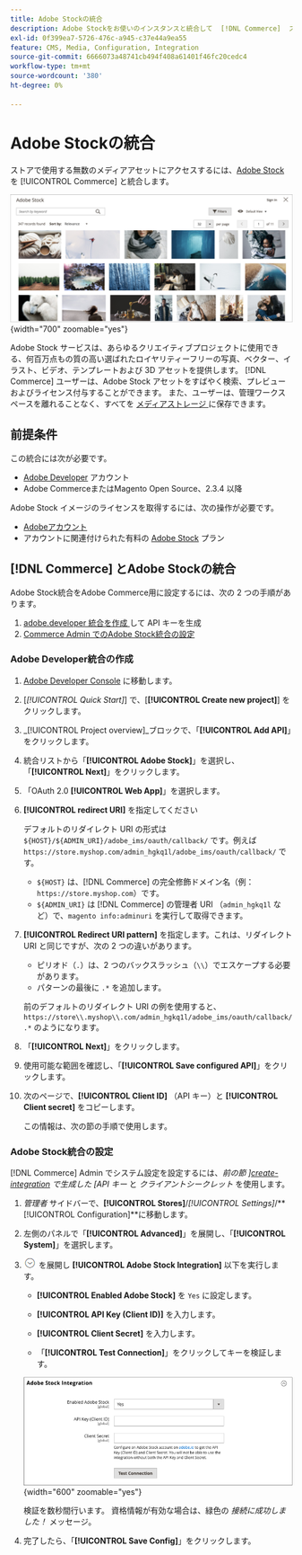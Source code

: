 ```yaml
---
title: Adobe Stockの統合
description: Adobe Stockをお使いのインスタンスと統合して  [!DNL Commerce]  ストアで使用するための無数のメディアアセットにアクセスできるようにします。
exl-id: 0f399ea7-5726-476c-a945-c37e44a9ea55
feature: CMS, Media, Configuration, Integration
source-git-commit: 6666073a48741cb494f408a61401f46fc20cedc4
workflow-type: tm+mt
source-wordcount: '380'
ht-degree: 0%

---
```


# Adobe Stockの統合

ストアで使用する無数のメディアアセットにアクセスするには、[Adobe Stock][adobe-stock] を [!UICONTROL Commerce] と統合します。

![Adobe Stock検索結果 ](./assets/adobe-stock-search-grid.png){width="700" zoomable="yes"}

Adobe Stock サービスは、あらゆるクリエイティブプロジェクトに使用できる、何百万点もの質の高い選ばれたロイヤリティーフリーの写真、ベクター、イラスト、ビデオ、テンプレートおよび 3D アセットを提供します。 [!DNL Commerce] ユーザーは、Adobe Stock アセットをすばやく検索、プレビューおよびライセンス付与することができます。 また、ユーザーは、管理ワークスペースを離れることなく、すべてを [ メディアストレージ ][media-storage] に保存できます。

## 前提条件

この統合には次が必要です。

- [Adobe Developer][dev-console] アカウント
- Adobe CommerceまたはMagento Open Source、2.3.4 以降

Adobe Stock イメージのライセンスを取得するには、次の操作が必要です。

- [Adobeアカウント ][adobe-signin]
- アカウントに関連付けられた有料の [Adobe Stock][adobe-stock] プラン

## [!DNL Commerce] とAdobe Stockの統合

Adobe Stock統合をAdobe Commerce用に設定するには、次の 2 つの手順があります。

1. [adobe.developer 統合を作成 ](#create-an-adobe-developer-integration) して API キーを生成
1. [Commerce Admin でのAdobe Stock統合の設定](#configure-the-adobe-stock-integration)

### Adobe Developer統合の作成

1. [Adobe Developer Console][dev-console] に移動します。

1. [_[!UICONTROL Quick Start]_] で、[**[!UICONTROL Create new project]**] をクリックします。

1. _[!UICONTROL Project overview]_ブロックで、「**[!UICONTROL Add API]**」をクリックします。

1. 統合リストから「**[!UICONTROL Adobe Stock]**」を選択し、「**[!UICONTROL Next]**」をクリックします。

1. 「OAuth 2.0 **[!UICONTROL Web App]**」を選択します。

1. **[!UICONTROL redirect URI]** を指定してください

   デフォルトのリダイレクト URI の形式は `${HOST}/${ADMIN_URI}/adobe_ims/oauth/callback/` です。例えば `https://store.myshop.com/admin_hgkq1l/adobe_ims/oauth/callback/` です。

   - `${HOST}` は、[!DNL Commerce] の完全修飾ドメイン名（例：`https://store.myshop.com`）です。
   - `${ADMIN_URI}` は [!DNL Commerce] の管理者 URI （`admin_hgkq1l` など）で、`magento info:adminuri` を実行して取得できます。

1. **[!UICONTROL Redirect URI pattern]** を指定します。これは、リダイレクト URI と同じですが、次の 2 つの違いがあります。

   - ピリオド（`.`）は、2 つのバックスラッシュ（`\\`）でエスケープする必要があります。
   - パターンの最後に `.*` を追加します。

   前のデフォルトのリダイレクト URI の例を使用すると、`https://store\\.myshop\\.com/admin_hgkq1l/adobe_ims/oauth/callback/.*` のようになります。

1. 「**[!UICONTROL Next]**」をクリックします。

1. 使用可能な範囲を確認し、「**[!UICONTROL Save configured API]**」をクリックします。

1. 次のページで、**[!UICONTROL Client ID]** （API キー）と **[!UICONTROL Client secret]** をコピーします。

   この情報は、次の節の手順で使用します。

### Adobe Stock統合の設定

[!DNL Commerce] Admin でシステム設定を設定するには、_前の節 ][create-integration] で生成した [API キー_ と _クライアントシークレット_ を使用します。

1. _管理者_ サイドバーで、**[!UICONTROL Stores]**/_[!UICONTROL Settings]_/**[!UICONTROL Configuration]**に移動します。

1. 左側のパネルで「**[!UICONTROL Advanced]**」を展開し、「**[!UICONTROL System]**」を選択します。

1. ![ 拡張セレクター ](../assets/icon-display-expand.png) を展開し **[!UICONTROL Adobe Stock Integration]** 以下を実行します。

   - **[!UICONTROL Enabled Adobe Stock]** を `Yes` に設定します。

   - **[!UICONTROL API Key (Client ID)]** を入力します。

   - **[!UICONTROL Client Secret]** を入力します。

   - 「**[!UICONTROL Test Connection]**」をクリックしてキーを検証します。

   ![ 詳細設定 – Adobe Stockの統合 ](./assets/system-adobe-stock-integration.png){width="600" zoomable="yes"}

   検証を数秒間行います。 資格情報が有効な場合は、緑色の _接続に成功しました！_ メッセージ。

1. 完了したら、「**[!UICONTROL Save Config]**」をクリックします。

[adobe-stock]: https://stock.adobe.com
[adobe-signin]: https://helpx.adobe.com/manage-account/using/access-adobe-id-account.html
[media-storage]: media-storage.md
[dev-console]: https://developer.adobe.com/console/home
[create-integration]: #create-an-adobeio-integration
